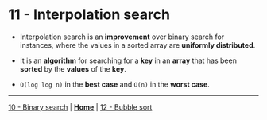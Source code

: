 # 11 - Interpolation search

- Interpolation search is an **improvement** over binary search for instances, where the values in a sorted array are **uniformly distributed**.

- It is an **algorithm** for searching for a **key** in an **array** that has been **sorted** by the **values** of the **key**.

- `O(log log n)` in the **best case** and `O(n)` in the **worst case**.

 

---

[10 - Binary search](../10-binary-search/README.md) | **[Home](../README.md)** | [12 - Bubble sort](../12-bubble-sort/README.md)